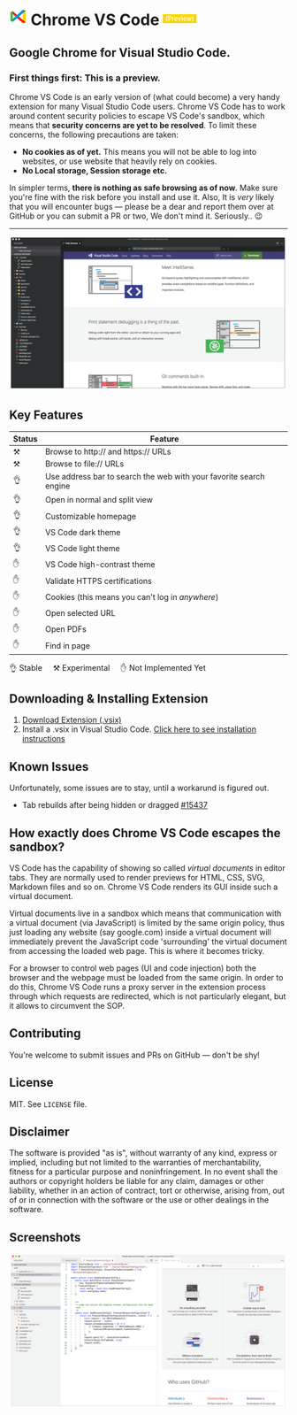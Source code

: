 # ![ ](./out/src/static/logo-32x32.png) **Chrome VS Code** <small style="color: #fff; background: #fdd400; padding: .1em .4em; font-size: 0.4em; font-weight: 600; position: relative; top: -0.7em"> (Preview) </small>

## Google Chrome for Visual Studio Code.


### **First things first:** This is a preview.

Chrome VS Code is an early version of (what could become) a very handy extension for many Visual Studio Code users. Chrome VS Code has to work around content security policies to escape VS Code's sandbox, which means that **security concerns are yet to be resolved**. To limit these concerns, the following precautions are taken:

- **No cookies as of yet.** This means you will not be able to log into websites, or use website that heavily rely on cookies.
- **No Local storage, Session storage etc.**

In simpler terms, **there is nothing as safe browsing as of now**. Make sure you're fine with the risk before you install and use it. Also, It is *very* likely that you will encounter bugs — please be a dear and report them over at GitHub or you can submit a PR or two, We don't mind it. Seriously.. 😉 


____


![Screenshot](./out/src/static/screenshots/dark-theme-with-sidebar-001.png)


## Key Features

|	Status	 |	Feature
|------------|-
|	⚒		|	Browse to http:// and https:// URLs
|	⚒		|	Browse to file:// URLs
|	👌		 |	Use address bar to search the web with your favorite search engine
|	👌		 |	Open in normal and split view
|	👌		 |	Customizable homepage
|	👌		 |	VS Code dark theme
|	👌		 |	VS Code light theme
|	✋		 |	VS Code high-contrast theme
|	✋		|	Validate HTTPS certifications
|	✋		|	Cookies (this means you can't log in *anywhere*)
|	✋		|	Open selected URL
|	✋		|	Open PDFs
|	✋		|	Find in page

👌 Stable &nbsp;&nbsp;&nbsp; ⚒ Experimental &nbsp;&nbsp;&nbsp; ✋ Not Implemented Yet

## Downloading & Installing Extension 
  1. [Download Extension (.vsix) ](https://github.com/FabianLauer/chrome-vs-code/raw/master/chrome-vs-code-0.0.1.vsix) 
  2. Install a .vsix in Visual Studio Code. [Click here to see installation instructions](https://code.visualstudio.com/docs/editor/extension-gallery#_install-from-a-vsix)

## Known Issues

Unfortunately, some issues are to stay, until a workarund is figured out. 

- Tab rebuilds after being hidden or dragged [#15437](https://github.com/Microsoft/vscode/issues/15437)

## How exactly does Chrome VS Code escapes the sandbox?

VS Code has the capability of showing so called *virtual documents* in editor tabs. They are normally used to render previews for HTML, CSS, SVG, Markdown files and so on. Chrome VS Code renders its GUI inside such a virtual document.

Virtual documents live in a sandbox which means that communication with a virtual document (via JavaScript) is limited by the same origin policy, thus just loading any website (say google.com) inside a virtual document will immediately prevent the JavaScript code 'surrounding' the virtual document from accessing the loaded web page. This is where it becomes tricky. 

For a browser to control web pages (UI and code injection) both the browser and the webpage must be loaded from the same origin.
In order to do this, Chrome VS Code runs a proxy server in the extension process through which requests are redirected, which is not particularly elegant, but it allows to circumvent the SOP.

## Contributing

You're welcome to submit issues and PRs on GitHub — don't be shy!

## License

MIT. See `LICENSE` file.

## Disclaimer

The software is provided "as is", without warranty of any kind, express or implied, including but not limited to the warranties of merchantability, fitness for a particular purpose and noninfringement. In no event shall the authors or copyright holders be liable for any claim, damages or other liability, whether in an action of contract, tort or otherwise, arising from, out of or in connection with the software or the use or other dealings in the software.


## Screenshots

![Screenshot](https://raw.githubusercontent.com/FabianLauer/chrome-vs-code/master/out/src/static/screenshots/light-theme-with-sidebar-001.png)
